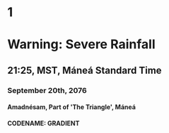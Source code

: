 # 1
# Warning: Severe Rainfall
## 21:25, MST, Máneá Standard Time
### September 20th, 2076
#### Amadnésam, Part of 'The Triangle', Máneá
#### CODENAME: GRADIENT
